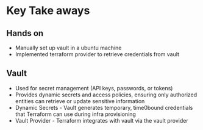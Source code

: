 # Key Take aways

## Hands on

- Manually set up vault in a ubuntu machine
- Implemented terraform provider to retrieve credentials from vault

## Vault

- Used for secret management (API keys, passwords, or tokens)
- Provides dynamic secrets and access policies, ensuring only authorized entities can retrieve or update sensitive information
- Dynamic Secrets - Vault generates temporary, time0bound credentials that Terraform can use during infra provisioning
- Vault Provider - Terraform integrates with vault via the vault provider
